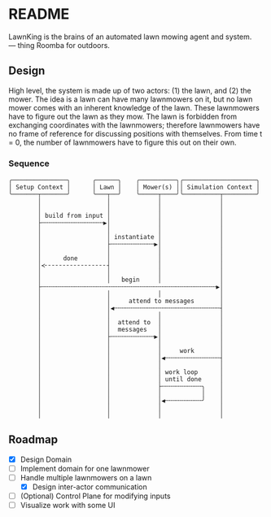 # README

LawnKing is the brains of an automated lawn mowing agent and system. — thing Roomba for outdoors.

## Design

High level, the system is made up of two actors: (1) the lawn, and (2) the mower. The idea is a lawn can have many lawnmowers on it, but no lawn mower comes with an inherent knowledge of the lawn. These lawnmowers have to figure out the lawn as they mow. The lawn is forbidden from exchanging coordinates with the lawnmowers; therefore lawnmowers have no frame of reference for discussing positions with themselves. From time t = 0, the number of lawnmowers have to figure this out on their own.


### Sequence
```
╭───────────────╮      ╭──────╮    ╭──────────╮╭────────────────────╮  
│ Setup Context │      │ Lawn │    │ Mower(s) ││ Simulation Context │  
╰───────┬───────╯      ╰───┬──╯    ╰─────┬────╯╰──────────┬─────────╯  
        │                  │             │                │            
        │                  │             │                │            
        │ build from input │             │                │            
        ├╌╌╌╌╌╌╌╌╌╌╌╌╌╌╌╌╌▶│             │                │            
        │                  │             │                │            
        │                  │ instantiate │                │            
        │                  ├╌╌╌╌╌╌╌╌╌╌╌╌▶│                │            
        │                  │             │                │            
        │      done        │             │                │            
        │≺╴╴╴╴╴╴╴╴╴╴╴╴╴╴╴╴╴┤             │                │            
        │                  │             │                │            
        │                  │   begin     │                │            
        ├╌╌╌╌╌╌╌╌╌╌╌╌╌╌╌╌╌╌╌╌╌╌╌╌╌╌╌╌╌╌╌╌╌╌╌╌╌╌╌╌╌╌╌╌╌╌╌╌▶│            
        │                  │             │                │            
        │                  │     attend to messages       │            
        │                  │◀╌╌╌╌╌╌╌╌╌╌╌╌╌╌╌╌╌╌╌╌╌╌╌╌╌╌╌╌╌┤            
        │                  │             │                │            
        │                  │  attend to  │                │            
        │                  │  messages   │                │            
        │                  ├╌╌╌╌╌╌╌╌╌╌╌╌▶│                │            
        │                  │             │                │            
        │                  │             │     work       │            
        │                  │             │◀╌╌╌╌╌╌╌╌╌╌╌╌╌╌╌┤            
        │                  │             │                │            
        │                  │             │ work loop      │            
        │                  │             │ until done     │            
        │                  │             ├╌╌╌╌╌╌╌╌╌╌╌╮    │            
        │                  │             │           │    │            
        │                  │             │◀╌╌╌╌╌╌╌╌╌╌╯    │            
        │                  │             │                │            
        │                  │             │                │            
```

## Roadmap

- [x] Design Domain
- [ ] Implement domain for one lawnmower
- [ ] Handle multiple lawnmowers on a lawn
    - [x] Design inter-actor communication
- [ ] (Optional) Control Plane for modifying inputs
- [ ] Visualize work with some UI
